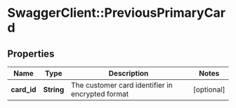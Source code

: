 # SwaggerClient::PreviousPrimaryCard

## Properties
Name | Type | Description | Notes
------------ | ------------- | ------------- | -------------
**card_id** | **String** | The customer card identifier in encrypted format | [optional] 

